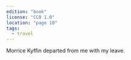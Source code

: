 ```yaml
---
edition: "book"
license: "CC0 1.0"
location: "page 10"
tags:
  - travel
---
```

Morrice Kyffin departed
from me with my leave.
